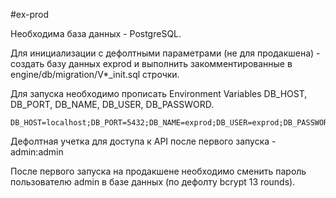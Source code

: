 #ex-prod


Необходима база данных - PostgreSQL.

Для инициализации с дефолтными параметрами (не для продакшена) - создать базу данных exprod и выполнить закомментированные 
в engine/db/migration/V*_init.sql строчки.

Для запуска необходимо прописать Environment Variables DB_HOST, DB_PORT, DB_NAME, DB_USER, DB_PASSWORD.
```
DB_HOST=localhost;DB_PORT=5432;DB_NAME=exprod;DB_USER=exprod;DB_PASSWORD=exprod
```

Дефолтная учетка для доступа к API после первого запуска - admin:admin

После первого запуска на продакшене необходимо сменить пароль пользователю admin в базе данных (по дефолту bcrypt 13 rounds).
